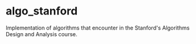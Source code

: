 # algo_stanford
Implementation of algorithms that encounter in the Stanford's Algorithms Design and Analysis course.
